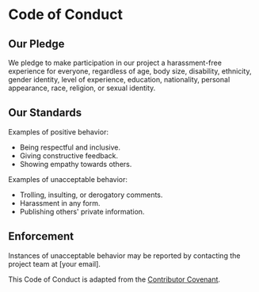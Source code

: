 # Code of Conduct

## Our Pledge
We pledge to make participation in our project a harassment-free experience for everyone, regardless of age, body size, disability, ethnicity, gender identity, level of experience, education, nationality, personal appearance, race, religion, or sexual identity.

## Our Standards
Examples of positive behavior:
- Being respectful and inclusive.
- Giving constructive feedback.
- Showing empathy towards others.

Examples of unacceptable behavior:
- Trolling, insulting, or derogatory comments.
- Harassment in any form.
- Publishing others' private information.

## Enforcement
Instances of unacceptable behavior may be reported by contacting the project team at [your email].

This Code of Conduct is adapted from the [Contributor Covenant](https://www.contributor-covenant.org/).
